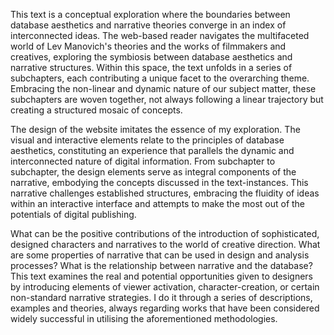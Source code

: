 This text is a conceptual exploration where the boundaries between database aesthetics and narrative theories converge in an index of interconnected ideas. The web-based reader navigates the multifaceted world of Lev Manovich's theories and the works of filmmakers and creatives, exploring the symbiosis between database aesthetics and narrative structures. Within this space, the text unfolds in a series of subchapters, each contributing a unique facet to the overarching theme. Embracing the non-linear and dynamic nature of our subject matter, these subchapters are woven together, not always following a linear trajectory but creating a structured mosaic of concepts.

The design of the website imitates the essence of my exploration. The visual and interactive elements relate to the principles of database aesthetics, constituting an experience that parallels the dynamic and interconnected nature of digital information. From subchapter to subchapter, the design elements serve as integral components of the narrative, embodying the concepts discussed in the text-instances. This narrative challenges established structures, embracing the fluidity of ideas within an interactive interface and attempts to make the most out of the potentials of digital publishing.

What can be the positive contributions of the introduction of sophisticated, designed characters and narratives to the world of creative direction. What are some properties of narrative that can be used in design and analysis processes? What is the relationship between narrative and the database? This text examines the real and potential opportunities given to designers by introducing elements of viewer activation, character-creation, or certain non-standard narrative strategies. I do it through a series of descriptions, examples and theories, always regarding works that have been considered widely successful in utilising the aforementioned methodologies.

